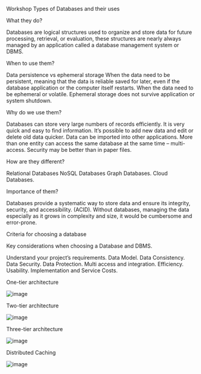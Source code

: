 Workshop Types of Databases and their uses

What they do? 

Databases are logical structures used to organize and store data for future processing, retrieval, or evaluation, these structures are nearly always managed by an application called a database management system or DBMS.

When to use them? 

Data persistence vs ephemeral storage
When the data need to be persistent, meaning that the data is reliable saved for later, even if the database application or the computer itself restarts.
When the data need to be ephemeral or volatile. Ephemeral storage does not survive application or system shutdown.

Why do we use them? 

Databases can store very large numbers of records efficiently.
It is very quick and easy to find information.
It’s possible to add new data and edit or delete old data quicker.
Data can be imported into other applications.
More than one entity can access the same database at the same time – multi-access.
Security may be better than in paper files.

How are they different?

Relational Databases
NoSQL Databases
Graph Databases.
Cloud Databases.

Importance of them?

Databases provide a systematic way to store data and ensure its integrity, security, and accessibility. (ACID).
Without databases, managing the data especially as it grows in complexity and size, it would be cumbersome and error-prone.

Criteria for choosing a database

Key considerations when choosing a Database and DBMS.

Understand your project’s requirements.
Data Model.
Data Consistency.
Data Security.
Data Protection.
Multi access and integration.
Efficiency.
Usability.
Implementation and Service Costs.


One-tier architecture

![image](https://github.com/user-attachments/assets/c386b9a3-832f-4d03-b944-bf856d614e3b)


Two-tier architecture

![image](https://github.com/user-attachments/assets/11a2c0a7-6b8e-4533-abe8-935b18e3699c)


Three-tier architecture

![image](https://github.com/user-attachments/assets/aa338d45-357c-49dc-8d23-af877af83792)


Distributed Caching

![image](https://github.com/user-attachments/assets/a3908fd8-82be-457a-a3ec-b3291756b694)














